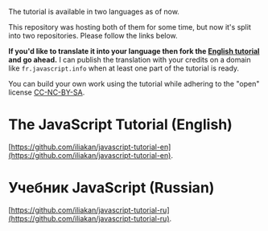 The tutorial is available in two languages as of now.

This repository was hosting both of them for some time, but now it's split into two repositories. Please follow the links below.

**If you'd like to translate it into your language then fork the [English tutorial](https://github.com/iliakan/javascript-tutorial-en) and go ahead.** I can publish the translation with your credits on a domain like `fr.javascript.info` when at least one part of the tutorial is ready.

You can build your own work using the tutorial while adhering to the "open" license [CC-NC-BY-SA](https://creativecommons.org/licenses/by-nc-sa/4.0/deed).

# The JavaScript Tutorial (English)

[https://github.com/iliakan/javascript-tutorial-en](https://github.com/iliakan/javascript-tutorial-en).

# Учебник JavaScript (Russian)

[https://github.com/iliakan/javascript-tutorial-ru](https://github.com/iliakan/javascript-tutorial-ru).

